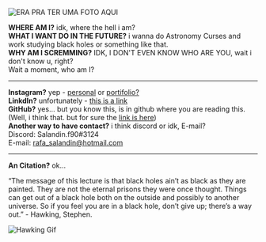 ![ERA PRA TER UMA FOTO AQUI](https://i.imgur.com/0gTVKyQ.png)

__WHERE AM I?__ idk, where the hell i am? <br>
__WHAT I WANT DO IN THE FUTURE?__ i wanna do Astronomy Curses and work studying black holes or something like that.<br>
__WHY AM I SCREMMING?__ IDK, I DON'T EVEN KNOW WHO ARE YOU, wait i don't know u, right?<br>
Wait a moment, who am I?
____

__Instagram?__ yep - 
[personal](https://www.instagram.com/salandin.py) or 
[portifolio?](https://www.instagram.com/salandin.f90)<br>
__LinkdIn?__ unfortunately - [this is a link](https://www.linkedin.com/in/rafael-salandin-moraes-942b81173/) <br>
__GitHub?__ yes... but you know this, is in github where you are reading this.<br>(Well, i think that. but for sure the [link is here](https://github.com/SaLandini))<br>
__Another way to have contact?__ i think discord or idk, E-mail? <br>
Discord: Salandin.f90#3124<br>
E-mail: rafa_salandin@hotmail.com
____

__An Citation?__ ok...

“The message of this lecture is that black holes ain’t as black as they are painted. They are not the eternal prisons they were once thought. Things can get out of a black hole both on the outside and possibly to another universe. So if you feel you are in a black hole, don’t give up; there’s a way out.” - Hawking, Stephen.

![Hawking Gif](https://media.giphy.com/media/cipr4SdLTGnQMcw4YI/giphy.gif)
